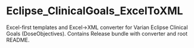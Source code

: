 # Eclipse_ClinicalGoals_ExcelToXML
Excel-first templates and Excel→XML converter for Varian Eclipse Clinical Goals (DoseObjectives). Contains Release bundle with converter and root README.

